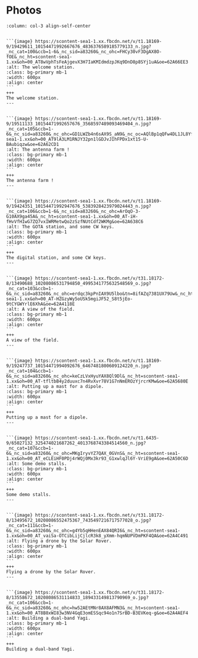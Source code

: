 # Photos

````{panels}
:column: col-3 align-self-center


```{image} https://scontent-sea1-1.xx.fbcdn.net/v/t1.18169-9/19429611_10154471992667676_4836376589185779133_n.jpg?_nc_cat=100&ccb=1-6&_nc_sid=a83260&_nc_ohc=FHCy30vF3DgAX8O-fOE&_nc_ht=scontent-sea1-1.xx&oh=00_AT8wVphTsFeAjgevX3H7IaKMIdmdzpJKq9DnD8p8SYj1uA&oe=62A66EE3
:alt: The welcome station.
:class: bg-primary mb-1
:width: 600px
:align: center
```
+++
The welcome station.
---


```{image} https://scontent-sea1-1.xx.fbcdn.net/v/t1.18169-9/19511133_10154471992657676_3568597489093469404_n.jpg?_nc_cat=105&ccb=1-6&_nc_sid=a83260&_nc_ohc=GD1LWZb4n6sAX9S_aN9&_nc_oc=AQlBp1qQFw4DL1JL8Yf_e3WXrumGCwQ7xcxK0Jw5LWunkGA0w9K_bfHTnYBI0W7ISQc&_nc_ht=scontent-sea1-1.xx&oh=00_AT9lA3LM1RNJY32pn1lGDJvJIhFPDx1xt15-U-BAubiqzw&oe=62A62CD1
:alt: The antenna farm !
:class: bg-primary mb-1
:width: 600px
:align: center
```
+++
The antenna farm !
---


```{image} https://scontent-sea1-1.xx.fbcdn.net/v/t1.18169-9/19424351_10154471992947676_5383928423979024443_n.jpg?_nc_cat=106&ccb=1-6&_nc_sid=a83260&_nc_ohc=ArOqO-3-G10AX9ga45A&_nc_ht=scontent-sea1-1.xx&oh=00_AT-iH-fHvVfHIwG7ZQ7vxIWRMetwQo2zSzfNUtCdf2WKMg&oe=62A638C6
:alt: The GOTA station, and some CW keys.
:class: bg-primary mb-1
:width: 600px
:align: center
```
+++
The digital station, and some CW keys.
---


```{image} https://scontent-sea1-1.xx.fbcdn.net/v/t31.18172-8/13490688_10208086531794850_4995341775632548569_o.jpg?_nc_cat=103&ccb=1-6&_nc_sid=a83260&_nc_ohc=erdqc3kpPnIAX9U5lbo&tn=8ifAZq7381UX79Uw&_nc_ht=scontent-sea1-1.xx&oh=00_AT-HZGzyWy5oUSk5mgiJF52_S8t5jEo-9tCYGWYrlE6XhA&oe=62A4118E
:alt: A view of the field.
:class: bg-primary mb-1
:width: 600px
:align: center
```
+++
A view of the field.
---


```{image} https://scontent-sea1-1.xx.fbcdn.net/v/t1.18169-9/19247737_10154471994092676_6467481800609124220_n.jpg?_nc_cat=104&ccb=1-6&_nc_sid=a83260&_nc_ohc=keCzLVxHyuYAX8Ql9Dl&_nc_ht=scontent-sea1-1.xx&oh=00_AT-tfltbB4y2duuxc7n4RvXvr78V1G7nNmEROzYjrcrKMw&oe=62A5680E
:alt: Putting up a mast for a dipole.
:class: bg-primary mb-1
:width: 600px
:align: center
```
+++
Putting up a mast for a dipole.
---


```{image} https://scontent-sea1-1.xx.fbcdn.net/v/t1.6435-9/65027132_325474021687262_4013768743384514560_n.jpg?_nc_cat=107&ccb=1-6&_nc_sid=a83260&_nc_ohc=MKgIryvYZ7QAX_0GVnS&_nc_ht=scontent-sea1-1.xx&oh=00_AT_eCLEiHF0PDj4rWQj0Mx3kr93_G1xwlqJl6Y-VriE9gA&oe=62A50C6D
:alt: Some demo stalls.
:class: bg-primary mb-1
:width: 600px
:align: center
```
+++
Some demo stalls.
---


```{image} https://scontent-sea1-1.xx.fbcdn.net/v/t31.18172-8/13495672_10208086552475367_7435497216717577028_o.jpg?_nc_cat=111&ccb=1-6&_nc_sid=a83260&_nc_ohc=g4Yb5qHHenEAX84QRI6&_nc_ht=scontent-sea1-1.xx&oh=00_AT_vaiSa-OTCibLijCjlcR3k8_yXmm-hqmNUPVDmPKF4QA&oe=62A4C491
:alt: Flying a drone by the Solar Rover.
:class: bg-primary mb-1
:width: 600px
:align: center
```
+++
Flying a drone by the Solar Rover.
---


```{image} https://scontent-sea1-1.xx.fbcdn.net/v/t31.18172-8/13558672_10208086531114833_189433149813790969_o.jpg?_nc_cat=106&ccb=1-6&_nc_sid=a83260&_nc_ohc=hw52AEtMNr8AX8AFMN3&_nc_ht=scontent-sea1-1.xx&oh=00_AT8B8xWI83w3NV4GqE3omESSqc94o1n7SrBD-B3EVKeq-g&oe=62A4AEF4
:alt: Building a dual-band Yagi.
:class: bg-primary mb-1
:width: 600px
:align: center
```
+++
Building a dual-band Yagi.

````